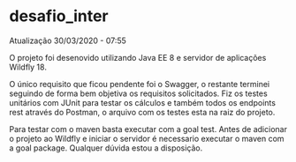 # desafio_inter

Atualização 30/03/2020 - 07:55

O projeto foi desenovido utilizando Java EE 8 e servidor de aplicações Wildfly 18.

O único requisito que ficou pendente foi o Swagger, o restante terminei seguindo de forma bem objetiva os requisitos solicitados. Fiz os testes unitários com JUnit para testar os cálculos e também todos os endpoints rest através do Postman, o arquivo com os testes esta na raiz do projeto.

Para testar com o maven basta executar com a goal test. Antes de adicionar o projeto ao Wildfly e iniciar o servidor é necessario executar o maven com a goal package. Qualquer dúvida estou a disposição.
